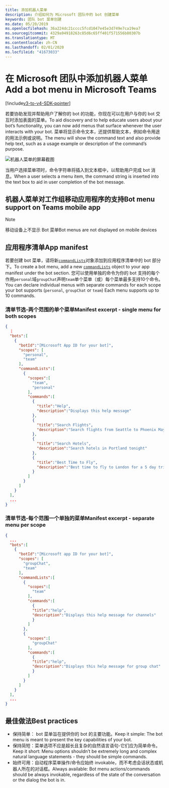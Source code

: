 ```yaml
---
title: 添加机器人菜单
description: 介绍如何为 Microsoft 团队中的 bot 创建菜单
keywords: 团队 bot 菜单创建
ms.date: 05/20/2019
ms.openlocfilehash: 36a224dc21cccc5fcd1047e45e3d749e7ca19ea7
ms.sourcegitcommit: 4329a94918263c85d6c65ff401f571556b80307b
ms.translationtype: MT
ms.contentlocale: zh-CN
ms.lasthandoff: 02/01/2020
ms.locfileid: "41673033"
---
```

# <a name="add-a-bot-menu-in-microsoft-teams"></a><span data-ttu-id="0e6fd-104">在 Microsoft 团队中添加机器人菜单</span><span class="sxs-lookup"><span data-stu-id="0e6fd-104">Add a bot menu in Microsoft Teams</span></span>

[!include[v3-to-v4-SDK-pointer](~/includes/v3-to-v4-pointer-bots.md)]

<span data-ttu-id="0e6fd-105">若要协助发现并帮助用户了解你的 bot 的功能，你现在可以在用户与你的 bot 交互时添加表面的菜单。</span><span class="sxs-lookup"><span data-stu-id="0e6fd-105">To aid discovery and to help educate users about your bot’s functionality, you can now add menus that surface whenever the user interacts with your bot.</span></span> <span data-ttu-id="0e6fd-106">菜单将显示命令文本，还提供帮助文本，例如命令用途的用法示例或说明。</span><span class="sxs-lookup"><span data-stu-id="0e6fd-106">The menu will show the command text and also provide help text, such as a usage example or description of the command’s purpose.</span></span>

![机器人菜单的屏幕截图](~/assets/images/bots/bot-menus-bot-menu-sample.png)

<span data-ttu-id="0e6fd-108">当用户选择菜单项时，命令字符串将插入到文本框中，以帮助用户完成 bot 消息。</span><span class="sxs-lookup"><span data-stu-id="0e6fd-108">When a user selects a menu item, the command string is inserted into the text box to aid in user completion of the bot message.</span></span>

## <a name="bot-menu-support-on-teams-mobile-app"></a><span data-ttu-id="0e6fd-109">机器人菜单对工作组移动应用程序的支持</span><span class="sxs-lookup"><span data-stu-id="0e6fd-109">Bot menu support on Teams mobile app</span></span>
> [!NOTE] 
> <span data-ttu-id="0e6fd-110">移动设备上不显示 Bot 菜单</span><span class="sxs-lookup"><span data-stu-id="0e6fd-110">Bot menus are not displayed on mobile devices</span></span>

## <a name="app-manifest"></a><span data-ttu-id="0e6fd-111">应用程序清单</span><span class="sxs-lookup"><span data-stu-id="0e6fd-111">App manifest</span></span>

<span data-ttu-id="0e6fd-112">若要创建 bot 菜单，请将新[`commandLists`](~/resources/schema/manifest-schema.md#botscommandlists)对象添加到应用程序清单中的 bot 部分下。</span><span class="sxs-lookup"><span data-stu-id="0e6fd-112">To create a bot menu, add a new [`commandLists`](~/resources/schema/manifest-schema.md#botscommandlists) object to your app manifest under the bot section.</span></span> <span data-ttu-id="0e6fd-113">您可以使用单独的命令为你的 bot 支持的每个作用`personal`域`groupChat`声明`team`单个菜单（或）每个菜单最多支持10个命令。</span><span class="sxs-lookup"><span data-stu-id="0e6fd-113">You can declare individual menus with separate commands for each scope your bot supports (`personal`, `groupChat` or `team`) Each menu supports up to 10 commands.</span></span>

### <a name="manifest-excerpt---single-menu-for-both-scopes"></a><span data-ttu-id="0e6fd-114">清单节选-两个范围的单个菜单</span><span class="sxs-lookup"><span data-stu-id="0e6fd-114">Manifest excerpt - single menu for both scopes</span></span>

```json
{
  ⋮
  "bots":[
    {
      "botId":"[Microsoft App ID for your bot]",
      "scopes": [
        "personal",
        "team"
      ],
      "commandLists":[
        {
          "scopes":[
            "team",
            "personal"
          ],
          "commands":[
            {
              "title":"Help",
              "description":"Displays this help message"
            },
            {
              "title":"Search Flights",
              "description":"Search flights from Seattle to Phoenix May 2-5 departing after 3pm"
            },
            {
              "title":"Search Hotels",
              "description":"Search hotels in Portland tonight"
            },
            {
              "title":"Best Time to Fly",
              "description":"Best time to fly to London for a 5 day trip this summer"
            }
          ]
        }
      ]
    }
  ],
  ...
}
```

### <a name="manifest-excerpt---separate-menu-per-scope"></a><span data-ttu-id="0e6fd-115">清单节选-每个范围一个单独的菜单</span><span class="sxs-lookup"><span data-stu-id="0e6fd-115">Manifest excerpt - separate menu per scope</span></span>

```json
{
  ...
  "bots":[
    {
      "botId":"[Microsoft app ID for your bot]",
      "scopes": [
        "groupChat",
        "team"
      ],
      "commandLists":[
        {
          "scopes":[
            "team"
          ],
          "commands":[
            {
            "title":"help",
            "description":"Displays this help message for channels"
            }
          ]
        },
        {
          "scopes":[
            "groupChat"
          ],
          "commands":[
            {
            "title":"help",
            "description":"Displays this help message for group chat"
            }
          ]
        }
      ]
    }
  ],
  ...
}
```

## <a name="best-practices"></a><span data-ttu-id="0e6fd-116">最佳做法</span><span class="sxs-lookup"><span data-stu-id="0e6fd-116">Best practices</span></span>

* <span data-ttu-id="0e6fd-117">保持简单： bot 菜单旨在提供你的 bot 的主要功能。</span><span class="sxs-lookup"><span data-stu-id="0e6fd-117">Keep it simple: The bot menu is meant to present the key capabilities of your bot.</span></span>
* <span data-ttu-id="0e6fd-118">保持简短：菜单选项不应是超长且复杂的自然语言语句-它们应为简单命令。</span><span class="sxs-lookup"><span data-stu-id="0e6fd-118">Keep it short: Menu options shouldn’t be extremely long and complex natural language statements - they should be simple commands.</span></span>
* <span data-ttu-id="0e6fd-119">始终可用：自动程序菜单操作/命令应始终 invokable，而不考虑会话状态或机器人所在的对话框。</span><span class="sxs-lookup"><span data-stu-id="0e6fd-119">Always available: Bot menu actions/commands should be always invokable, regardless of the state of the conversation or the dialog the bot is in.</span></span>

